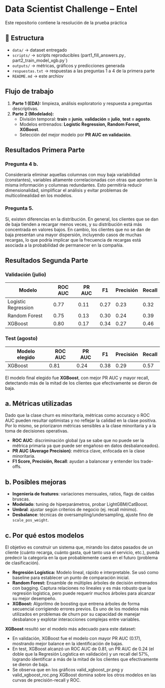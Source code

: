 # Data Scientist Challenge – Entel

Este repositorio contiene la resolución de la prueba práctica

## 📂 Estructura
- `data/` → dataset entregado
- `scripts/` → scripts reproducibles (part1_fill_answers.py`, `part2_train_model_xgb.py`)
- `outputs/` → métricas, gráficos y predicciones generada
- `respuestas.txt` → respuestas a las preguntas 1 a 4 de la primera parte
- `README.md` → este archiov

## Flujo de trabajo
1. **Parte 1 (EDA):** limpieza, análisis exploratorio y respuesta a preguntas descriptivas.
2. **Parte 2 (Modelado):**
   - División temporal: **train = junio**, **validación = julio**, **test = agosto**.
   - Modelos entrenados: **Logistic Regression, Random Forest, XGBoost**.
   - Selección del mejor modelo por **PR AUC en validación**.

## Resultados Primera Parte
### Pregunta 4 b.
Consideraría eliminar aquellas columnas con muy baja variabilidad (constantes), variables altamente correlacionadas con otras que aporten la misma información y columnas redundantes. Esto permitiría reducir dimensionalidad, simplificar el análisis y evitar problemas de multicolinealidad en los modelos.

### Pregunta 5.
Sí, existen diferencias en la distribución. En general, los clientes que se dan de baja tienden a recargar menos veces, y su distribución está más concentrada en valores bajos. En cambio, los clientes que no se dan de baja presentan una mayor dispersión, incluyendo casos de muchas recargas, lo que podría implicar que la frecuencia de recargas está asociada a la probabilidad de permanecer en la compañía.

## Resultados Segunda Parte
### Validación (julio)
| Modelo              | ROC AUC | PR AUC | F1   | Precisión | Recall |
|---------------------|---------|--------|------|-----------|--------|
| Logistic Regression | 0.77    | 0.11   | 0.27 | 0.23      | 0.32   |
| Random Forest       | 0.75    | 0.13   | 0.30 | 0.24      | 0.39   |
| XGBoost             | 0.80    | 0.17   | 0.34 | 0.27      | 0.46   |

### Test (agosto)
| Modelo elegido | ROC AUC | PR AUC | F1   | Precisión | Recall |
|----------------|---------|--------|------|-----------|--------|
| XGBoost        | 0.81    | 0.24   | 0.38 | 0.29      | 0.57   |

El modelo final elegido fue **XGBoost**, con mejor PR AUC y mayor recall, detectando más de la mitad de los clientes que efectivamente se dieron de baja.

## a. Métricas utilizadas
Dado que la clase churn es minoritaria, métricas como accuracy o ROC AUC pueden resultar optimistas y no reflejar la calidad en la clase positiva. Por lo mismo, se priorizaron métricas sensibles a la clase minoritaria y a la toma de decisiones operativas.

- **ROC AUC**: discriminación global (ya se sabe que no puede ser la métrica primaria ya que puede ser engañoso en datos desbalanceados).
- **PR AUC (Average Precision)**: métrica clave, enfocada en la clase minoritaria.
- **F1 Score, Precisión, Recall**: ayudan a balancear y entender los trade-offs.

## b. Posibles mejoras
- **Ingeniería de features**: variaciones mensuales, ratios, flags de caídas bruscas.
- **Modelado**: tuning de hiperparámetros, probar LightGBM/CatBoost.
- **Umbral**: ajustar según criterios de negocio (ej. recall mínimo).
- **Desbalance**: técnicas de oversampling/undersampling, ajuste fino de `scale_pos_weight`.

## c. Por qué estos modelos
El objetivo es construir un sistema que, mirando los datos pasados de un cliente (cuánto recarga, cuánto gasta, qué tanto usa el servicio, etc.), pueda predecir la categoría en la que probablemente caerá en el futuro (problema de clasificación).

- **Regresión Logística:** Modelo lineal, rápido e interpretable. Se usó como baseline para establecer un punto de comparación inicial.
- **Random Forest:** Ensamble de múltiples árboles de decisión entrenados con bagging. Captura relaciones no lineales y es más robusto que la regresión logística, pero puede requerir muchos árboles para alcanzar su mejor desempeño.
- **XGBoost:** Algoritmo de boosting que entrena árboles de forma secuencial corrigiendo errores previos. Es uno de los modelos más utilizados en problemas de churn por su capacidad de manejar desbalance y explotar interacciones complejas entre variables.

**XGBoost** resultó ser el modelo más adecuado para este dataset:
- En validación, XGBoost fue el modelo con mayor PR AUC (0.17), mostrando mejor balance en la identificación de bajas.
- En test, XGBoost alcanzó un ROC AUC de 0.81, un PR AUC de 0.24 (el doble que la Regresión Logística en validación) y un recall del 57%, logrando identificar a más de la mitad de los clientes que efectivamente se dieron de baja.
- Se observa que en los gráficos valid_xgboost_pr.png y valid_xgboost_roc.png XGBoost domina sobre los otros modelos en las curvas de precisión-recall y ROC.
